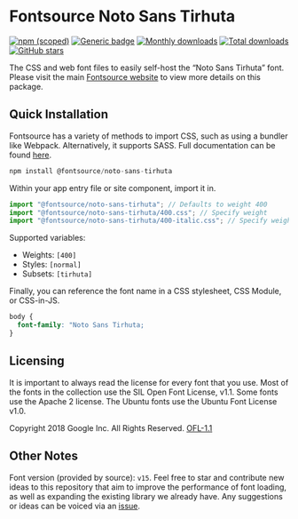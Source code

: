 # Fontsource Noto Sans Tirhuta

[![npm (scoped)](https://img.shields.io/npm/v/@fontsource/noto-sans-tirhuta?color=brightgreen)](https://www.npmjs.com/package/@fontsource/noto-sans-tirhuta) [![Generic badge](https://img.shields.io/badge/fontsource-passing-brightgreen)](https://github.com/fontsource/fontsource) [![Monthly downloads](https://badgen.net/npm/dm/@fontsource/noto-sans-tirhuta)](https://github.com/fontsource/fontsource) [![Total downloads](https://badgen.net/npm/dt/@fontsource/noto-sans-tirhuta)](https://github.com/fontsource/fontsource) [![GitHub stars](https://img.shields.io/github/stars/fontsource/fontsource.svg?style=social&label=Star)](https://github.com/fontsource/fontsource/stargazers)

The CSS and web font files to easily self-host the “Noto Sans Tirhuta” font. Please visit the main [Fontsource website](https://fontsource.org/fonts/noto-sans-tirhuta) to view more details on this package.

## Quick Installation

Fontsource has a variety of methods to import CSS, such as using a bundler like Webpack. Alternatively, it supports SASS. Full documentation can be found [here](https://fontsource.org/docs/introduction).

```javascript
npm install @fontsource/noto-sans-tirhuta
```

Within your app entry file or site component, import it in.

```javascript
import "@fontsource/noto-sans-tirhuta"; // Defaults to weight 400
import "@fontsource/noto-sans-tirhuta/400.css"; // Specify weight
import "@fontsource/noto-sans-tirhuta/400-italic.css"; // Specify weight and style

```

Supported variables:
- Weights: `[400]`
- Styles: `[normal]`
- Subsets: `[tirhuta]`

Finally, you can reference the font name in a CSS stylesheet, CSS Module, or CSS-in-JS.

```css
body {
  font-family: "Noto Sans Tirhuta;
}
```

## Licensing
It is important to always read the license for every font that you use.
Most of the fonts in the collection use the SIL Open Font License, v1.1. Some fonts use the Apache 2 license. The Ubuntu fonts use the Ubuntu Font License v1.0.

Copyright 2018 Google Inc. All Rights Reserved.
[OFL-1.1](http://scripts.sil.org/OFL)

## Other Notes
Font version (provided by source): `v15`.
Feel free to star and contribute new ideas to this repository that aim to improve the performance of font loading, as well as expanding the existing library we already have. Any suggestions or ideas can be voiced via an [issue](https://github.com/fontsource/fontsource/issues).